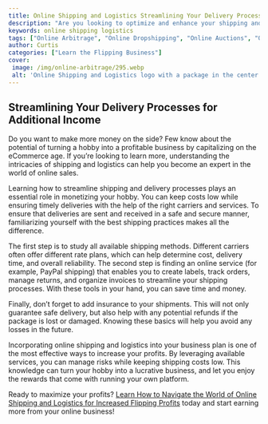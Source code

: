 ```yaml
---
title: Online Shipping and Logistics Streamlining Your Delivery Processes
description: "Are you looking to optimize and enhance your shipping and logistics process Learn how streamlining your delivery processes can help keep products on track and running smoothly"
keywords: online shipping logistics
tags: ["Online Arbitrage", "Online Dropshipping", "Online Auctions", "Online Retail Arbitrage", "Online Advertising", "Online Branding", "Online Reputation Management", "Online Negotiation", "Online Sales Psychology", "Online Market Research", "Online Product Photography", "Online Product Listing", "Online Customer Service", "Online Shipping and Logistics"]
author: Curtis
categories: ["Learn the Flipping Business"]
cover: 
 image: /img/online-arbitrage/295.webp
 alt: 'Online Shipping and Logistics logo with a package in the center of the logo symbolizing a streamlined delivery process'
---
```

## Streamlining Your Delivery Processes for Additional Income 
Do you want to make more money on the side? Few know about the potential of turning a hobby into a profitable business by capitalizing on the eCommerce age. If you’re looking to learn more, understanding the intricacies of shipping and logistics can help you become an expert in the world of online sales. 

Learning how to streamline shipping and delivery processes plays an essential role in monetizing your hobby. You can keep costs low while ensuring timely deliveries with the help of the right carriers and services. To ensure that deliveries are sent and received in a safe and secure manner, familiarizing yourself with the best shipping practices makes all the difference. 

The first step is to study all available shipping methods. Different carriers often offer different rate plans, which can help determine cost, delivery time, and overall reliability. The second step is finding an online service (for example, PayPal shipping) that enables you to create labels, track orders, manage returns, and organize invoices to streamline your shipping processes. With these tools in your hand, you can save time and money. 

Finally, don’t forget to add insurance to your shipments. This will not only guarantee safe delivery, but also help with any potential refunds if the package is lost or damaged. Knowing these basics will help you avoid any losses in the future.

Incorporating online shipping and logistics into your business plan is one of the most effective ways to increase your profits. By leveraging available services, you can manage risks while keeping shipping costs low. This knowledge can turn your hobby into a lucrative business, and let you enjoy the rewards that come with running your own platform. 

Ready to maximize your profits? [Learn How to Navigate the World of Online Shipping and Logistics for Increased Flipping Profits](/online-shipping-and-logistics) today and start earning more from your online business!
